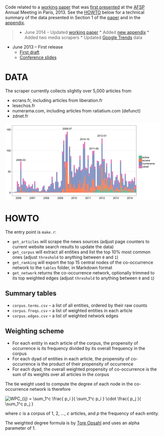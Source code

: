 Code related to a [working paper][paper] that was [first presented][draft] at the [AFSP](http://www.afsp.msh-paris.fr/) Annual Meeting in Paris, 2013. See the [HOWTO](#howto) below for a technical summary of the data presented in Section 1 of the [paper][paper] and in the [appendix][appendix].

> * June 2014 – Updated [working paper][paper]
	* Added [new appendix][appendix]
	* Added two media scrapers
	* Updated [Google Trends][gtrends] data
* June 2013 – First release
	* [First draft][draft]
	* [Conference slides][slides]

[gtrends]: https://www.google.com/trends/
[draft]: https://github.com/briatte/afsp2013/raw/master/afsp2013/draft.pdf
[slides]: https://github.com/briatte/afsp2013/raw/master/afsp2013/slides.pdf
[paper]: http://goo.gl/C8kW1s
[appendix]: http://goo.gl/gaKlFD

# DATA

The scraper currently collects slightly over 5,000 articles from 

* ecrans.fr, including articles from liberation.fr
* lesechos.fr
* numerama.com, including articles from ratiatium.com (defunct)
* zdnet.fr

![](plots/counts.png)

# HOWTO

The entry point is `make.r`:

* `get_articles` will scrape the news sources (adjust page counters to current website search results to update the data)
* `get_corpus` will extract all entities and list the top 10% most common ones (adjust `threshold` to anything between `0` and `1`)
* `get_ranking` will export the top 15 central nodes of the co-occurrence network to the `tables` folder, in Markdown format
* `get_network` returns the co-occurrence network, optionally trimmed to its top weighted edges (adjust `threshold` to anything between `0` and `1`)

## Summary tables

* `corpus.terms.csv` – a list of all entities, ordered by their raw counts
* `corpus.freqs.csv` – a list of weighted entities in each article
* `corpus.edges.csv` – a list of weighted network edges

## Weighting scheme

* For each entity in each article of the corpus, the propensity of occurrence is its frequency divided by its overall frequency in the corpus
* For each dyad of entities in each article, the propensity of co-occurrence is the product of their propensity of occurrence
* For each dyad, the overall weighted propensity of co-occurrence is the sum of its weights over all articles in the corpus

The tie weight used to compute the degree of each node in the co-occurrence network is therefore

![WPC_{ij} = \sum_1^c \frac{ p_i }{ \sum_1^c p_i } \cdot \frac{ p_j }{ \sum_1^c p_j }](http://i.imgur.com/yJwXITO.png)

where _c_ is a corpus of 1, 2, ..., _c_ articles, and _p_ the frequency of each entity.

The weighted degree formula is by [Tore Opsahl](http://toreopsahl.com/tnet/weighted-networks/node-centrality/) and uses an alpha parameter of 1.
